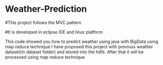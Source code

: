 # Weather-Prediction

#This project follows the MVC pattern

#It is developed in eclipse IDE and linux platform

This code showed you how to predict weather using java with BigData using map reduce technique
I have proposed this project with previous weather dataset(in dataset folder) and stored into the hdfs. After that it will be processed using map reduce technique
